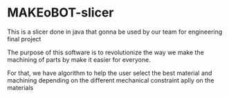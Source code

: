# MAKEoBOT-slicer
This is a slicer done in java that gonna be used by our team for engineering final project

The purpose of this software is to revolutionize the way we make the machining of parts by make it easier for everyone.

For that, we have algorithm to help the user select the best material and machining depending on the different mechanical constraint aplly on the materials
